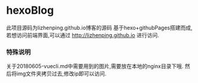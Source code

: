 # hexoBlog
此项目源码为lizhenping.github.io博客的源码
基于hexo+githubPages搭建而成,若想访问前端界面,可以通过 http://lizhenping.github.io  进行访问.
###  特殊说明
关于20180605-vuecli.md中需要用到的图片,需要放在本地的nginx目录下哦.
然后将img文件夹拷贝过去,修改ip即可以访问.